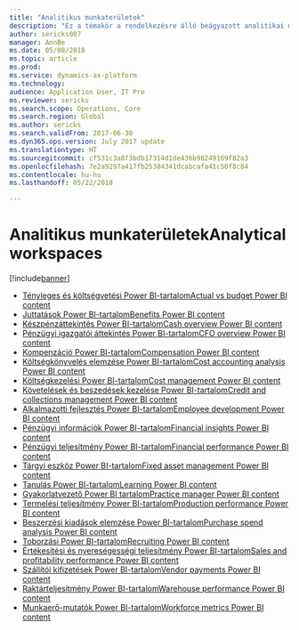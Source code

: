 ```yaml
---
title: "Analitikus munkaterületek"
description: "Ez a témakör a rendelkezésre álló beágyazott analitikai munkaterületeket sorolja fel, és útbaigazítást ad azon erőforrásokhoz, ahol többet tudhat meg róluk."
author: sericks007
manager: AnnBe
ms.date: 05/08/2018
ms.topic: article
ms.prod: 
ms.service: dynamics-ax-platform
ms.technology: 
audience: Application User, IT Pro
ms.reviewer: sericks
ms.search.scope: Operations, Core
ms.search.region: Global
ms.author: sericks
ms.search.validFrom: 2017-06-30
ms.dyn365.ops.version: July 2017 update
ms.translationtype: HT
ms.sourcegitcommit: cf531c3a8f3bdb17314d1de436b98249169f82a3
ms.openlocfilehash: 7e2a9297a417fb25384341dcabcafa41c50f8c84
ms.contentlocale: hu-hu
ms.lasthandoff: 05/22/2018

---
```


# <a name="analytical-workspaces"></a><span data-ttu-id="7840b-103">Analitikus munkaterületek</span><span class="sxs-lookup"><span data-stu-id="7840b-103">Analytical workspaces</span></span>
[!include[banner](../includes/banner.md)]

- [<span data-ttu-id="7840b-104">Tényleges és költségvetési Power BI-tartalom</span><span class="sxs-lookup"><span data-stu-id="7840b-104">Actual vs budget Power BI content</span></span>](ledger-budgets-power-bi.md)
- [<span data-ttu-id="7840b-105">Juttatások Power BI-tartalom</span><span class="sxs-lookup"><span data-stu-id="7840b-105">Benefits Power BI content</span></span>](benefits-power-bi.md)
- [<span data-ttu-id="7840b-106">Készpénzáttekintés Power BI-tartalom</span><span class="sxs-lookup"><span data-stu-id="7840b-106">Cash overview Power BI content</span></span>](../../financials/cash-bank-management/Cash-Overview-Power-BI-content.md)
- [<span data-ttu-id="7840b-107">Pénzügyi igazgatói áttekintés Power BI-tartalom</span><span class="sxs-lookup"><span data-stu-id="7840b-107">CFO overview Power BI content</span></span>](CFO-power-bi.md)
- [<span data-ttu-id="7840b-108">Kompenzáció Power BI-tartalom</span><span class="sxs-lookup"><span data-stu-id="7840b-108">Compensation Power BI content</span></span>](compensation-power-bi.md)
- [<span data-ttu-id="7840b-109">Költségkönyvelés elemzése Power BI-tartalom</span><span class="sxs-lookup"><span data-stu-id="7840b-109">Cost accounting analysis Power BI content</span></span>](cost-accounting-analysis-content-pack.md) 
- [<span data-ttu-id="7840b-110">Költségkezelési Power BI-tartalom</span><span class="sxs-lookup"><span data-stu-id="7840b-110">Cost management Power BI content</span></span>](cost-management-content-pack.md)    
- [<span data-ttu-id="7840b-111">Követelések és beszedések kezelése Power BI-tartalom</span><span class="sxs-lookup"><span data-stu-id="7840b-111">Credit and collections management Power BI content</span></span>](../../financials/accounts-receivable/credit-collections-power-bi.md)
- [<span data-ttu-id="7840b-112">Alkalmazotti fejlesztés Power BI-tartalom</span><span class="sxs-lookup"><span data-stu-id="7840b-112">Employee development Power BI content</span></span>](employee-development-PBI.md) 
- [<span data-ttu-id="7840b-113">Pénzügyi információk Power BI-tartalom</span><span class="sxs-lookup"><span data-stu-id="7840b-113">Financial insights Power BI content</span></span>](financial-insights.md)
- [<span data-ttu-id="7840b-114">Pénzügyi teljesítmény Power BI-tartalom</span><span class="sxs-lookup"><span data-stu-id="7840b-114">Financial performance Power BI content</span></span>](financial-performance-power-bi-content-pack.md)
- [<span data-ttu-id="7840b-115">Tárgyi eszköz Power BI-tartalom</span><span class="sxs-lookup"><span data-stu-id="7840b-115">Fixed asset management Power BI content</span></span>](../../financials/fixed-assets/Fixed-asset-management-workspace.md)
- [<span data-ttu-id="7840b-116">Tanulás Power BI-tartalom</span><span class="sxs-lookup"><span data-stu-id="7840b-116">Learning Power BI content</span></span>](learning-power-bi.md)
- [<span data-ttu-id="7840b-117">Gyakorlatvezető Power BI tartalom</span><span class="sxs-lookup"><span data-stu-id="7840b-117">Practice manager Power BI content</span></span>](practice-manager-power-bi.md)
- [<span data-ttu-id="7840b-118">Termelési teljesítmény Power BI-tartalom</span><span class="sxs-lookup"><span data-stu-id="7840b-118">Production performance Power BI content</span></span>](production-performance-power-bi.md)
- [<span data-ttu-id="7840b-119">Beszerzési kiadások elemzése Power BI-tartalom</span><span class="sxs-lookup"><span data-stu-id="7840b-119">Purchase spend analysis Power BI content</span></span>](purchase-content-pack-for-power-bi.md) 
- [<span data-ttu-id="7840b-120">Toborzási Power BI-tartalom</span><span class="sxs-lookup"><span data-stu-id="7840b-120">Recruiting Power BI content</span></span>](recruiting-analysis-power-bi-content-pack.md) 
- [<span data-ttu-id="7840b-121">Értékesítési és nyereségességi teljesítmény Power BI-tartalom</span><span class="sxs-lookup"><span data-stu-id="7840b-121">Sales and profitability performance Power BI content</span></span>](sales-profitability-performance-content-pack.md)
- [<span data-ttu-id="7840b-122">Szállítói kifizetések Power BI-tartalom</span><span class="sxs-lookup"><span data-stu-id="7840b-122">Vendor payments Power BI content</span></span>](../../financials/accounts-payable/Vendor-payments-workspace.md)
- [<span data-ttu-id="7840b-123">Raktárteljesítmény Power BI-tartalom</span><span class="sxs-lookup"><span data-stu-id="7840b-123">Warehouse performance Power BI content</span></span>](warehouse-power-bi-content.md)
- [<span data-ttu-id="7840b-124">Munkaerő-mutatók Power BI-tartalom</span><span class="sxs-lookup"><span data-stu-id="7840b-124">Workforce metrics Power BI content</span></span>](workforce-analysis-power-bi-content-pack.md)  

